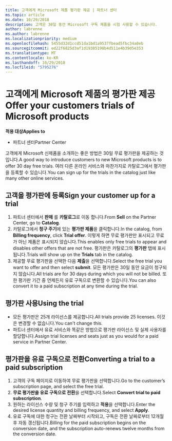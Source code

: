```yaml
---
title: 고객에게 Microsoft 제품 평가판 제공 | 파트너 센터
ms.topic: article
ms.date: 10/29/2018
description: 고객은 30일 동안 Microsoft 구독 제품을 시험 사용할 수 있습니다.
author: labrenne
ms.author: labrenne
ms.localizationpriority: medium
ms.openlocfilehash: 5455d32d1ccd51da1bd1a9537fbead5fbc34a8eb
ms.sourcegitcommit: ed22f6825d3af1d19385198b4d511e4b39d5e353
ms.translationtype: MT
ms.contentlocale: ko-KR
ms.lasthandoff: 10/29/2018
ms.locfileid: "5795276"
---
```

# <a name="offer-your-customers-trials-of-microsoft-products"></a><span data-ttu-id="13cbf-103">고객에게 Microsoft 제품의 평가판 제공</span><span class="sxs-lookup"><span data-stu-id="13cbf-103">Offer your customers trials of Microsoft products</span></span>

**<span data-ttu-id="13cbf-104">적용 대상</span><span class="sxs-lookup"><span data-stu-id="13cbf-104">Applies to</span></span>**

-  <span data-ttu-id="13cbf-105">파트너 센터</span><span class="sxs-lookup"><span data-stu-id="13cbf-105">Partner Center</span></span>

<span data-ttu-id="13cbf-106">고객에게 Microsoft 신제품을 소개하는 좋은 방법은 30일 무료 평가판을 제공하는 것입니다.</span><span class="sxs-lookup"><span data-stu-id="13cbf-106">A good way to introduce customers to new Microsoft products is to offer 30 day free trials.</span></span> <span data-ttu-id="13cbf-107">여러 다른 온라인 서비스와 마찬가지로 카탈로그에서 평가판을 등록할 수 있습니다.</span><span class="sxs-lookup"><span data-stu-id="13cbf-107">You can sign up for the trials in the catalog just like many other online services.</span></span>  

## <a name="sign-your-customer-up-for-a-trial"></a><span data-ttu-id="13cbf-108">고객을 평가판에 등록</span><span class="sxs-lookup"><span data-stu-id="13cbf-108">Sign your customer up for a trial</span></span>

1.  <span data-ttu-id="13cbf-109">파트너 센터에서 **판매** 를 **카탈로그**로 이동 합니다.</span><span class="sxs-lookup"><span data-stu-id="13cbf-109">From **Sell** on the Partner Center, go to **Catalog**.</span></span> 
2.  <span data-ttu-id="13cbf-110">카탈로그에서 **청구 주기**에 있는 **평가판 제품**을 클릭합니다.</span><span class="sxs-lookup"><span data-stu-id="13cbf-110">In the catalog, from **Billing frequency**, click **Trial offer**.</span></span> <span data-ttu-id="13cbf-111">이렇게 하면 무료 평가판만 표시되고 무료가 아닌 제품은 표시되지 않습니다.</span><span class="sxs-lookup"><span data-stu-id="13cbf-111">This enables only free trials to appear and disables other offers that are not free.</span></span> <span data-ttu-id="13cbf-112">평가판은 카탈로그의 **평가판** 탭에 표시됩니다.</span><span class="sxs-lookup"><span data-stu-id="13cbf-112">Trials will show up on the **Trials** tab in the catalog.</span></span>
3.  <span data-ttu-id="13cbf-113">제공할 무료 평가판을 선택한 다음 **제출**을 선택합니다.</span><span class="sxs-lookup"><span data-stu-id="13cbf-113">Select the free trial you want to offer and then select **submit**.</span></span> <span data-ttu-id="13cbf-114">모든 평가판은 30일 동안 요금이 청구되지 않습니다.</span><span class="sxs-lookup"><span data-stu-id="13cbf-114">All trials are for 30 days during which you will not be billed.</span></span> <span data-ttu-id="13cbf-115">또한 평가판 기간 중 언제든지 유료 구독으로 변환할 수 있습니다.</span><span class="sxs-lookup"><span data-stu-id="13cbf-115">You can also convert it to a paid subscription at any time during the trial.</span></span>

## <a name="using-the-trial"></a><span data-ttu-id="13cbf-116">평가판 사용</span><span class="sxs-lookup"><span data-stu-id="13cbf-116">Using the trial</span></span>

- <span data-ttu-id="13cbf-117">모든 평가판은 25개 라이선스를 제공합니다.</span><span class="sxs-lookup"><span data-stu-id="13cbf-117">All trials provide 25 licenses.</span></span> <span data-ttu-id="13cbf-118">이것은 변경할 수 없습니다.</span><span class="sxs-lookup"><span data-stu-id="13cbf-118">You can't change this.</span></span>
- <span data-ttu-id="13cbf-119">파트너 센터에서 유료 서비스와 똑같은 방법으로 평가판 라이선스 및 실제 사용자를 할당합니다.</span><span class="sxs-lookup"><span data-stu-id="13cbf-119">Assign trial licenses and seats just as you would for a paid service in Partner Center.</span></span>

## <a name="converting-a-trial-to-a-paid-subscription"></a><span data-ttu-id="13cbf-120">평가판을 유료 구독으로 전환</span><span class="sxs-lookup"><span data-stu-id="13cbf-120">Converting a trial to a paid subscription</span></span>

1.  <span data-ttu-id="13cbf-121">고객의 구독 페이지로 이동하여 무료 평가판을 선택합니다.</span><span class="sxs-lookup"><span data-stu-id="13cbf-121">Go to the customer’s subscription page, and select the free trial.</span></span>
2.  <span data-ttu-id="13cbf-122">**무료 평가판을 유료 구독으로 전환**을 선택합니다.</span><span class="sxs-lookup"><span data-stu-id="13cbf-122">Select **Convert trial to paid subscription**.</span></span>
3.  <span data-ttu-id="13cbf-123">원하는 라이선스 수량 및 청구 주기를 입력하고 **적용**을 선택합니다.</span><span class="sxs-lookup"><span data-stu-id="13cbf-123">Enter the desired license quantity and billing frequency, and select **Apply**.</span></span>
4.  <span data-ttu-id="13cbf-124">유료 구독에 대한 청구는 전환 날짜부터 시작되고, 구독은 전환 날짜로부터 12개월 후 자동 갱신됩니다.</span><span class="sxs-lookup"><span data-stu-id="13cbf-124">Billing for the paid subscription begins on the conversion date, and the subscription auto-renews twelve months from the conversion date.</span></span> 

